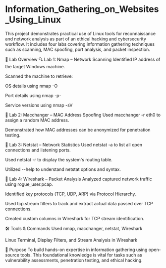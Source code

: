 # Information_Gathering_on_Websites_Using_Linux
This project demonstrates practical use of Linux tools for reconnaissance and network analysis as part of an ethical hacking and cybersecurity workflow. It includes four labs covering information gathering techniques such as scanning, MAC spoofing, port analysis, and packet inspection.

🧪 Lab Overview
🔍 Lab 1: Nmap – Network Scanning
Identified IP address of the target Windows machine.

Scanned the machine to retrieve:

OS details using nmap -O

Port details using nmap -p-

Service versions using nmap -sV

🔄 Lab 2: Macchanger – MAC Address Spoofing
Used macchanger -r eth0 to assign a random MAC address.

Demonstrated how MAC addresses can be anonymized for penetration testing.

🔢 Lab 3: Netstat – Network Statistics
Used netstat -a to list all open connections and listening ports.

Used netstat -r to display the system's routing table.

Utilized --help to understand netstat options and syntax.

🧷 Lab 4: Wireshark – Packet Analysis
Analyzed captured network traffic using rogue_user.pcap.

Identified key protocols (TCP, UDP, ARP) via Protocol Hierarchy.

Used tcp.stream filters to track and extract actual data passed over TCP connections.

Created custom columns in Wireshark for TCP stream identification.

🛠️ Tools & Commands Used
nmap, macchanger, netstat, Wireshark

Linux Terminal, Display Filters, and Stream Analysis in Wireshark

🎯 Purpose
To build hands-on expertise in information gathering using open-source tools. This foundational knowledge is vital for tasks such as vulnerability assessments, penetration testing, and ethical hacking.
